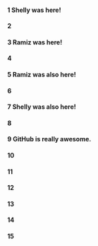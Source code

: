 #### 1 Shelly was here!
#### 2
#### 3 Ramiz was here!
#### 4
#### 5 Ramiz was also here!
#### 6
#### 7 Shelly was also here!
#### 8
#### 9 GitHub is really awesome.
#### 10
#### 11
#### 12
#### 13
#### 14
#### 15